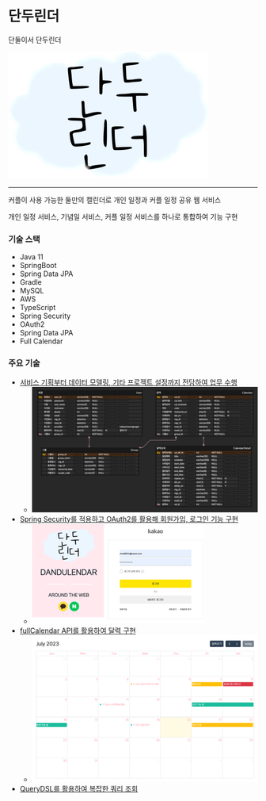 # 단두린더
단둘이서 단두린더

![img_3.png](img_3.png)

----
커플이 사용 가능한 둘만의 캘린더로 개인 일정과 커플 일정 공유 웹 서비스

개인 일정 서비스, 기념일 서비스, 커플 일정 서비스를 하나로 통합하여 기능 구현

### 기술 스택
- Java 11
- SpringBoot
- Spring Data JPA
- Gradle
- MySQL
- AWS
- TypeScript
- Spring Security
- OAuth2
- Spring Data JPA
- Full Calendar

### 주요 기술
- [서비스 기획부터 데이터 모델링, 기타 프로젝트 설정까지 전담하여 업무 수행](https://duburani.tistory.com/26)
  - ![img.png](img.png)
- [Spring Security를 적용하고 OAuth2를 활용해 회원가입, 로그인 기능 구현](https://duburani.tistory.com/30)
  - ![img_2.png](img_2.png)
- [fullCalendar API를 활용하여 달력 구현](https://duburani.tistory.com/28)
  - ![img_1.png](img_1.png)
- [QueryDSL를 활용하여 복잡한 쿼리 조회](https://duburani.tistory.com/42)